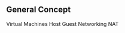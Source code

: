 ## General Concept
Virtual Machines
Host Guest
Networking
NAT
<!--stackedit_data:
eyJoaXN0b3J5IjpbMTQ3MTEwNTQ5Ml19
-->